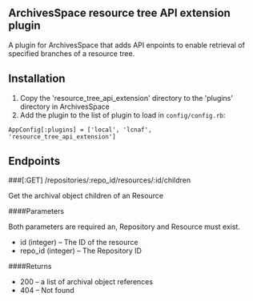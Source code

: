 ## ArchivesSpace resource tree API extension plugin

A plugin for ArchivesSpace that adds API enpoints to enable retrieval of specified branches of a resource tree.

## Installation

1. Copy the 'resource_tree_api_extension' directory to the 'plugins' directory in ArchivesSpace
2. Add the plugin to the list of plugin to load in `config/config.rb`:

```
AppConfig[:plugins] = ['local', 'lcnaf', 'resource_tree_api_extension']
```


## Endpoints


###[:GET] /repositories/:repo_id/resources/:id/children

Get the archival object children of an Resource

####Parameters

Both parameters are required an, Repository and Resource must exist.

* id (integer) – The ID of the resource
* repo_id (integer) – The Repository ID

####Returns

* 200 – a list of archival object references
* 404 – Not found
